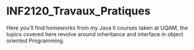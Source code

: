 # INF2120_Travaux_Pratiques


Here you'll find homeworks from my Java II courses taken at UQAM, the topics covered here revolve around inheritance and interface in object oriented Programming.
